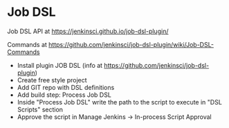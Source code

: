 # Job DSL

Job DSL API at https://jenkinsci.github.io/job-dsl-plugin/

Commands at https://github.com/jenkinsci/job-dsl-plugin/wiki/Job-DSL-Commands

* Install plugin JOB DSL (info at https://github.com/jenkinsci/job-dsl-plugin)
* Create free style project
* Add GIT repo with DSL definitions
* Add build step: Process Job DSL
* Inside "Process Job DSL" write the path to the script to execute in "DSL Scripts" section
* Approve the script in Manage Jenkins -> In-process Script Approval
